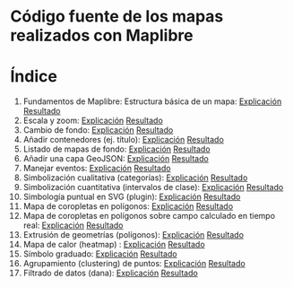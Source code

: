 Código fuente de los mapas realizados con Maplibre
==================================================

# Índice

1. Fundamentos de Maplibre: Estructura básica de un mapa: [Explicación](./1.md) [Resultado](https://josemamira.github.io/curso_maplibre/src/1.html)
2. Escala y zoom: [Explicación](./2.md) [Resultado](j[osemamira.github.io/curso_maplibre/src/1.html](https://josemamira.github.io/curso_maplibre/src/2.html))
3. Cambio de fondo: [Explicación](./3.md) [Resultado](j[osemamira.github.io/curso_maplibre/src/1.html](https://josemamira.github.io/curso_maplibre/src/3.html))
4. Añadir contenedores (ej. título): [Explicación](4.md) [Resultado](j[osemamira.github.io/curso_maplibre/src/1.html](https://josemamira.github.io/curso_maplibre/src/4.html))
5. Listado de mapas de fondo: [Explicación](5.md) [Resultado](j[osemamira.github.io/curso_maplibre/src/1.html](https://josemamira.github.io/curso_maplibre/src/5.html))
6. Añadir una capa GeoJSON: [Explicación](6.md) [Resultado](j[osemamira.github.io/curso_maplibre/src/1.html](https://josemamira.github.io/curso_maplibre/src/6.html))
7. Manejar eventos: [Explicación](7.md) [Resultado](https://josemamira.github.io/curso_maplibre/src/7.html)
8. Simbolización cualitativa (categorías): [Explicación](8.md) [Resultado](https://josemamira.github.io/curso_maplibre/src/8.html)
9. Simbolización cuantitativa (intervalos de clase): [Explicación](9.md) [Resultado](https://josemamira.github.io/curso_maplibre/src/9.html)
10. Simbología puntual en SVG (plugin): [Explicación](10.md) [Resultado](https://josemamira.github.io/curso_maplibre/src/10.html)
11. Mapa de coropletas en polígonos: [Explicación](11.md) [Resultado](https://josemamira.github.io/curso_maplibre/src/11.html)
12. Mapa de coropletas en polígonos sobre campo calculado en tiempo real: [Explicación](12.md) [Resultado](https://josemamira.github.io/curso_maplibre/src/12.html)
13. Extrusión de geometrías (polígonos): [Explicación](13.md) [Resultado](https://josemamira.github.io/curso_maplibre/src/13.html)
14. Mapa de calor (heatmap) : [Explicación](14.md) [Resultado](https://josemamira.github.io/curso_maplibre/src/14.html)
15. Símbolo graduado: [Explicación](15.md) [Resultado](https://josemamira.github.io/curso_maplibre/src/15.html)
16. Agrupamiento (clustering) de puntos: [Explicación](16.md) [Resultado](https://josemamira.github.io/curso_maplibre/src/16.html)
17. Filtrado de datos (dana): [Explicación](17.md) [Resultado](https://josemamira.github.io/curso_maplibre/src/17.html)
